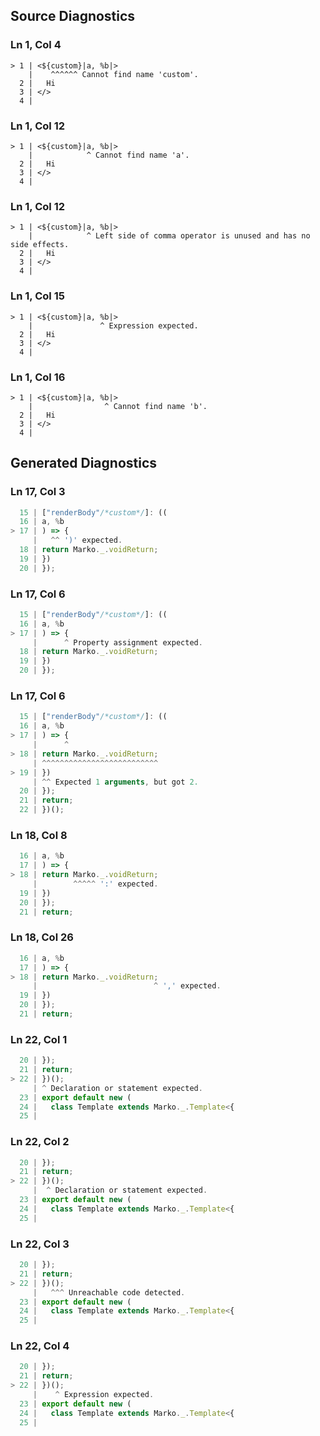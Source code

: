 ## Source Diagnostics
### Ln 1, Col 4
```marko
> 1 | <${custom}|a, %b|>
    |    ^^^^^^ Cannot find name 'custom'.
  2 |   Hi
  3 | </>
  4 |
```

### Ln 1, Col 12
```marko
> 1 | <${custom}|a, %b|>
    |            ^ Cannot find name 'a'.
  2 |   Hi
  3 | </>
  4 |
```

### Ln 1, Col 12
```marko
> 1 | <${custom}|a, %b|>
    |            ^ Left side of comma operator is unused and has no side effects.
  2 |   Hi
  3 | </>
  4 |
```

### Ln 1, Col 15
```marko
> 1 | <${custom}|a, %b|>
    |               ^ Expression expected.
  2 |   Hi
  3 | </>
  4 |
```

### Ln 1, Col 16
```marko
> 1 | <${custom}|a, %b|>
    |                ^ Cannot find name 'b'.
  2 |   Hi
  3 | </>
  4 |
```

## Generated Diagnostics
### Ln 17, Col 3
```ts
  15 | ["renderBody"/*custom*/]: ((
  16 | a, %b
> 17 | ) => {
     |   ^^ ')' expected.
  18 | return Marko._.voidReturn;
  19 | })
  20 | });
```

### Ln 17, Col 6
```ts
  15 | ["renderBody"/*custom*/]: ((
  16 | a, %b
> 17 | ) => {
     |      ^ Property assignment expected.
  18 | return Marko._.voidReturn;
  19 | })
  20 | });
```

### Ln 17, Col 6
```ts
  15 | ["renderBody"/*custom*/]: ((
  16 | a, %b
> 17 | ) => {
     |      ^
> 18 | return Marko._.voidReturn;
     | ^^^^^^^^^^^^^^^^^^^^^^^^^^
> 19 | })
     | ^^ Expected 1 arguments, but got 2.
  20 | });
  21 | return;
  22 | })();
```

### Ln 18, Col 8
```ts
  16 | a, %b
  17 | ) => {
> 18 | return Marko._.voidReturn;
     |        ^^^^^ ':' expected.
  19 | })
  20 | });
  21 | return;
```

### Ln 18, Col 26
```ts
  16 | a, %b
  17 | ) => {
> 18 | return Marko._.voidReturn;
     |                          ^ ',' expected.
  19 | })
  20 | });
  21 | return;
```

### Ln 22, Col 1
```ts
  20 | });
  21 | return;
> 22 | })();
     | ^ Declaration or statement expected.
  23 | export default new (
  24 |   class Template extends Marko._.Template<{
  25 |     
```

### Ln 22, Col 2
```ts
  20 | });
  21 | return;
> 22 | })();
     |  ^ Declaration or statement expected.
  23 | export default new (
  24 |   class Template extends Marko._.Template<{
  25 |     
```

### Ln 22, Col 3
```ts
  20 | });
  21 | return;
> 22 | })();
     |   ^^^ Unreachable code detected.
  23 | export default new (
  24 |   class Template extends Marko._.Template<{
  25 |     
```

### Ln 22, Col 4
```ts
  20 | });
  21 | return;
> 22 | })();
     |    ^ Expression expected.
  23 | export default new (
  24 |   class Template extends Marko._.Template<{
  25 |     
```

